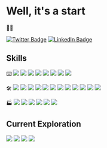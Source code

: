 # Well, it's a start
:eyes::wave:

[![Twitter Badge](https://img.shields.io/badge/Twitter--informational?style=social&logo=twitter)](https://twitter.com/lesserwhirls)
[![LinkedIn Badge](https://img.shields.io/badge/LinkedIn--informational?style=social&logo=linkedin)](https://www.linkedin.com/in/seancarms/)


## Skills
:keyboard:
![](https://img.shields.io/badge/Code--informational?style=flat&labelColor=grey&color=grey)
![](https://img.shields.io/badge/-Java-informational?style=flat&logo=openjdk&logoColor=white&color=046B99)
![](https://img.shields.io/badge/-Python-informational?style=flat&logo=python&logoColor=white&color=046B99)
![](https://img.shields.io/badge/-Kotlin-informational?style=flat&logo=kotlin&logoColor=white&color=046B99)
![](https://img.shields.io/badge/-Go-informational?style=flat&logo=go&logoColor=white&color=046B99)
![](https://img.shields.io/badge/Shell--informational?style=flat&labelColor=grey&color=grey)
![](https://img.shields.io/badge/-Bash-informational?style=flat&logo=gnubash&logoColor=white&color=046B99)
![](https://img.shields.io/badge/-Powershell-informational?style=flat&logo=powershell&logoColor=white&color=046B99)

:hammer_and_wrench:
![](https://img.shields.io/badge/Build--informational?style=flat&labelColor=grey&color=grey)
![](https://img.shields.io/badge/-Gradle-informational?style=flat&logo=gradle&logoColor=white&color=046B99)
![](https://img.shields.io/badge/-Apache%20Maven-informational?style=flat&logo=apachemaven&logoColor=white&color=046B99)
![](https://img.shields.io/badge/VCS--informational?style=flat&labelColor=grey&color=grey)
![](https://img.shields.io/badge/-Git-informational?style=flat&logo=git&logoColor=white&color=046B99)
![](https://img.shields.io/badge/DevOps--informational?style=flat&labelColor=grey&color=grey)
![](https://img.shields.io/badge/-Ansible-informational?style=flat&logo=ansible&logoColor=white&color=046B99)
![](https://img.shields.io/badge/-Packer-informational?style=flat&logo=packer&logoColor=white&color=046B99)
![](https://img.shields.io/badge/-Terraform-informational?style=flat&logo=terraform&logoColor=white&color=046B99)
![](https://img.shields.io/badge/-Docker-informational?style=flat&logo=docker&logoColor=white&color=046B99)
![](https://img.shields.io/badge/-GitHub%20Actions-informational?style=flat&logo=githubactions&logoColor=white&color=046B99)
![](https://img.shields.io/badge/-Jenkins-informational?style=flat&logo=jenkins&logoColor=white&color=046B99)

:factory:
![](https://img.shields.io/badge/OS--informational?style=flat&labelColor=grey&color=grey)
![](https://img.shields.io/badge/-Windows-informational?style=flat&logo=windows&logoColor=white&color=046B99)
![](https://img.shields.io/badge/-Gentoo%20Linux-informational?style=flat&logo=gentoo&logoColor=white&color=046B99)
![](https://img.shields.io/badge/-Ubuntu%20Linux-informational?style=flat&logo=ubuntu&logoColor=white&color=046B99)
![](https://img.shields.io/badge/-FreeBSD-informational?style=flat&logo=freebsd&logoColor=white&color=046B99)
![](https://img.shields.io/badge/-macOS-informational?style=flat&logo=macos&logoColor=white&color=046B99)

## Current Exploration
![](https://img.shields.io/badge/Certification--informational?style=flat&labelColor=grey&color=grey)
![](https://img.shields.io/badge/-AWS%20Certified%20Developer%20–%20Associate-informational?style=flat&logo=amazonaws&logoColor=white&color=046B99)
![](https://img.shields.io/badge/VCS--informational?style=flat&labelColor=grey&color=grey)
![](https://img.shields.io/badge/-Perforce-informational?style=flat&logo=perforce&logoColor=white&color=046B99)

<!--
**lesserwhirls/lesserwhirls** is a ✨ _special_ ✨ repository because its `README.md` (this file) appears on your GitHub profile.

Here are some ideas to get you started:

- 🔭 I’m currently working on ...
- 🌱 I’m currently learning ...
- 👯 I’m looking to collaborate on ...
- 🤔 I’m looking for help with ...
- 💬 Ask me about ...
- 📫 How to reach me: ...
- 😄 Pronouns: ...
- ⚡ Fun fact: ...
also, see https://github.com/simple-icons/simple-icons/blob/develop/slugs.md for shields.io and https://github.com/ikatyang/emoji-cheat-sheet/blob/master/README.md for github emojis
-->
